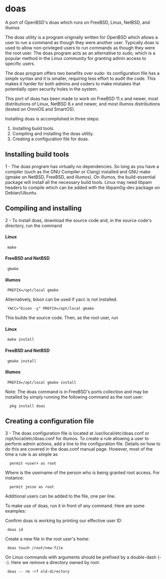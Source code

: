 # doas
A port of OpenBSD's doas which runs on FreeBSD, Linux, NetBSD, and illumos

The doas utility is a program originally written for OpenBSD which allows a user to run a command as though they were another user. Typically doas is used to allow non-privleged users to run commands as though they were the root user. The doas program acts as an alternative to sudo, which is a popular method in the Linux community for granting admin access to specific users.

The doas program offers two benefits over sudo: its configuration file has a simple syntax and it is smaller, requiring less effort to audit the code. This makes it harder for both admins and coders to make mistakes that potentially open security holes in the system.

This port of doas has been made to work on FreeBSD 11.x and newer, most distributions of Linux, NetBSD 8.x and newer, and most illumos distributions (tested on OmniOS and SmartOS).

Installing doas is accomplished in three steps:
1. Installing build tools.
2. Compiling and installing the doas utility.
3. Creating a configuration file for doas.

## Installing build tools

1 - The doas program has virtually no dependencies. So long as you have a compiler (such as the GNU Compiler or Clang) installed and GNU make (gmake on NetBSD, FreeBSD, and illumos). On illumos, the build-essential package will install all the necessary build tools. Linux may need libpam headers to compile which can be added with the libpam0g-dev package on Debian/Ubuntu.

## Compiling and installing

2 - To install doas, download the source code and, in the source code's directory, run the command

#### Linux

     make
    
#### FreeBSD and NetBSD

     gmake

#### illumos

     PREFIX=/opt/local gmake

Alternatively, bison can be used if yacc is not installed.

     YACC="bison -y" PREFIX=/opt/local gmake
   
This builds the source code. Then, as the root user, run

#### Linux

     make install

#### FreeBSD and NetBSD

     gmake install

#### illumos

     PREFIX=/opt/local gmake install

Note: The doas command is in FreeBSD's ports collection and may be installed by simply running the following command as the root user:

      pkg install doas

## Creating a configuration file

3 - The doas configuration file is located at /usr/local/etc/doas.conf or /opt/local/etc/doas.conf for illumos. To create a rule allowing a user to perform admin actions, add a line to the configuration file. Details on how to do this are covered in the doas.conf manual page. However, most of the time a rule is as simple as

      permit <user> as root

Where <user> is the username of the person who is being granted root access. For instance:

      permit jesse as root

Additional users can be added to the file, one per line.

To make use of doas, run it in front of any command. Here are some examples:

Confirm doas is working by printing our effective user ID:

     doas id

Create a new file in the root user's home:

     doas touch /root/new-file

On Linux commands with arguments should be prefixed by a double-dash (--). Here we remove a directory owned by root:

     doas -- rm -rf old-directory
